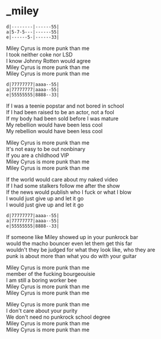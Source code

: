 # _miley

```
d|--------|------55|
a|5-7-5---|------55|
e|------5-|------33|
```

Miley Cyrus is more punk than me  
I took neither coke nor LSD  
I know Johnny Rotten would agree  
Miley Cyrus is more punk than me  
Miley Cyrus is more punk than me

```
d|77777777|aaaa--55|
a|77777777|aaaa--55|
e|55555555|8888--33|
```

If I was a teenie popstar and not bored in school  
If I had been raised to be an actor, not a fool  
If my body had been sold before I was mature  
My rebellion would have been less cool  
My rebellion would have been less cool

Miley Cyrus is more punk than me  
It's not easy to be out nonbinary  
If you are a childhood VIP  
Miley Cyrus is more punk than me  
Miley Cyrus is more punk than me

If the world would care about my naked video  
If I had some stalkers follow me after the show  
If the news would publish who I fuck or what I blow  
I would just give up and let it go  
I would just give up and let it go

```
d|77777777|aaaa--55|
a|77777777|aaaa--55|
e|55555555|8888--33|
```

If someone like Miley showed up in your punkrock bar  
would the macho bouncer even let them get this far  
wouldn't they be judged for what they look like, who they are  
punk is about more than what you do with your guitar

Miley Cyrus is more punk than me  
member of the fucking bourgeouisie  
I am still a boring worker bee  
Miley Cyrus is more punk than me  
Miley Cyrus is more punk than me

Miley Cyrus is more punk than me  
I don't care about your purity  
We don't need no punkrock school degree  
Miley Cyrus is more punk than me  
Miley Cyrus is more punk than me


